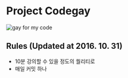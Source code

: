 # Project Codegay

![gay for my code](http://38.media.tumblr.com/125a0617d8986ad521772f0f42aa56db/tumblr_n68390DBXL1t9w6i8o1_500.gif)

## Rules (Updated at 2016. 10. 31)
- 10분 강의할 수 있을 정도의 퀄리티로
- 매일 커밋 하나
